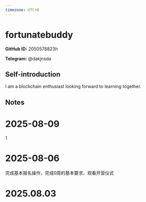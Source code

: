 ```yaml
---
timezone: UTC+8
---
```


# fortunatebuddy

**GitHub ID:** 2050578823h

**Telegram:** @dakjnsda

## Self-introduction

I am a blockchain enthusiast looking forward to learning together.

## Notes

<!-- Content_START -->
# 2025-08-09

1

# 2025-08-06

完成基本报名操作，完成0周的基本要求，观看开营仪式


# 2025.08.03


<!-- Content_END -->
